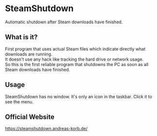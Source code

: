 # SteamShutdown
Automatic shutdown after Steam downloads have finished.

## What is it?

First program that uses actual Steam files which indicate directly what downloads are running.  
It doesn't use any hack like tracking the hard drive or network usage.  
So this is the first reliable program that shutdowns the PC as soon as all Steam downloads have finished.

## Usage
SteamShutdown has no window. It's only an icon in the taskbar. Click it to see the menu.

## Official Website
https://steamshutdown.andreas-korb.de/

